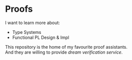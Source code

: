 # Proofs

I want to learn more about:

- Type Systems
- Functional PL Design & Impl

This repository is the home of my favourite proof assistants.   
And they are willing to provide *dream verification service*.  
